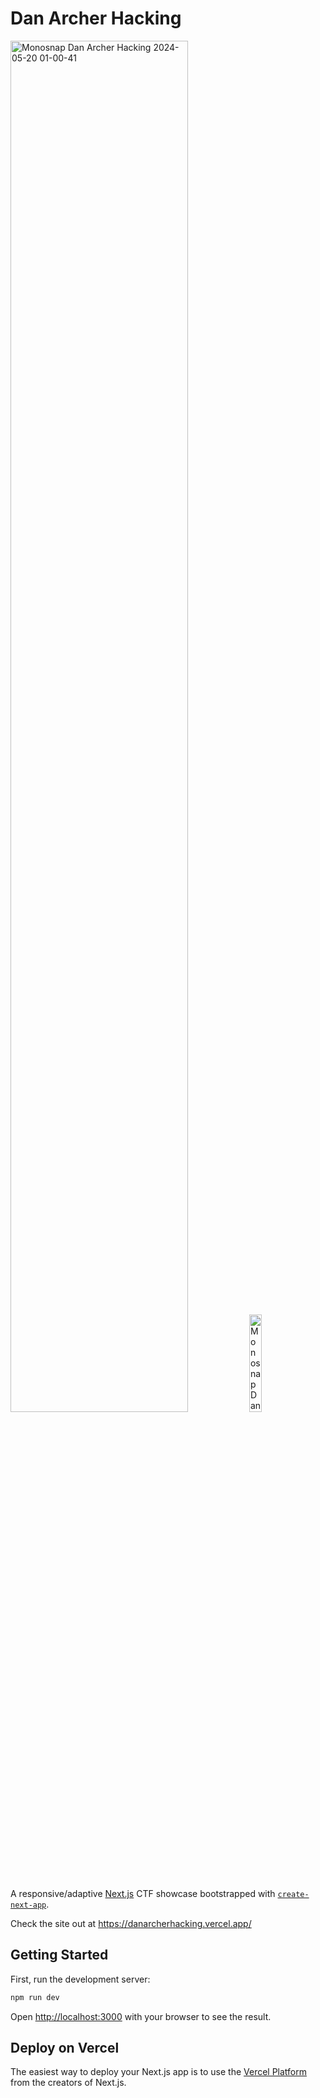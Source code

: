 # Dan Archer Hacking
<div display: flex; justify-content: space-between;">
  <img width="75%" alt="Monosnap Dan Archer Hacking 2024-05-20 01-00-41" src="https://github.com/DanArcherOnline/hacker-blog/assets/46483718/5b3f7232-dee9-45d8-b38e-58fc09071eef">
<img width="20%" alt="Monosnap Dan Archer Hacking 2024-05-20 01-10-27" src="https://github.com/DanArcherOnline/hacker-blog/assets/46483718/6b13126c-b13d-433a-9c63-d9ae10960eff">
</div>
<br>


A responsive/adaptive [Next.js](https://nextjs.org/) CTF showcase bootstrapped with [`create-next-app`](https://github.com/vercel/next.js/tree/canary/packages/create-next-app).

Check the site out at https://danarcherhacking.vercel.app/

## Getting Started

First, run the development server:

```bash
npm run dev
```

Open [http://localhost:3000](http://localhost:3000) with your browser to see the result.

## Deploy on Vercel

The easiest way to deploy your Next.js app is to use the [Vercel Platform](https://vercel.com/new?utm_medium=default-template&filter=next.js&utm_source=create-next-app&utm_campaign=create-next-app-readme) from the creators of Next.js.
